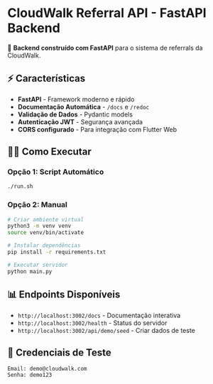 # CloudWalk Referral API - FastAPI Backend

🚀 **Backend construído com FastAPI** para o sistema de referrals da CloudWalk.

## ⚡ Características

- **FastAPI** - Framework moderno e rápido
- **Documentação Automática** - `/docs` e `/redoc`
- **Validação de Dados** - Pydantic models
- **Autenticação JWT** - Segurança avançada
- **CORS configurado** - Para integração com Flutter Web

## 🏃‍♂️ Como Executar

### Opção 1: Script Automático
```bash
./run.sh
```

### Opção 2: Manual
```bash
# Criar ambiente virtual
python3 -m venv venv
source venv/bin/activate

# Instalar dependências
pip install -r requirements.txt

# Executar servidor
python main.py
```

## 📊 Endpoints Disponíveis

- `http://localhost:3002/docs` - Documentação interativa
- `http://localhost:3002/health` - Status do servidor
- `http://localhost:3002/api/demo/seed` - Criar dados de teste

## 🎯 Credenciais de Teste

```
Email: demo@cloudwalk.com
Senha: demo123
```
